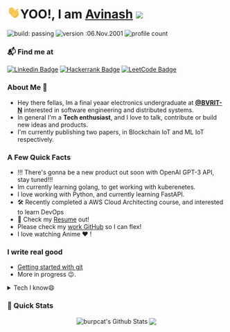 <h1> <img src="https://raw.githubusercontent.com/ABSphreak/ABSphreak/master/gifs/Hi.gif" width="30px">YOO!, I am <a href="https://github.com/burpcat">Avinash</a> <img src="https://emojis.slackmojis.com/emojis/images/1531849430/4246/blob-sunglasses.gif?1531849430" width="30px"></h1>
</h1>

![build: passing](https://img.shields.io/badge/build-passing-success)
![version :06.Nov.2001](https://img.shields.io/badge/version-06.Nov.2001-informational)
![profile count](https://komarev.com/ghpvc/?username=burpcat&color=blue)

### 📬 Find me at
[![Linkedin Badge](https://img.shields.io/badge/-LinkedIn-blue?style=flat-square&logo=Linkedin&logoColor=white&link=https://www.linkedin.com/in/avinasharutla/)](https://www.linkedin.com/in/avinasharutla)
[![Hackerrank Badge](https://img.shields.io/badge/-Hackerrank-2EC866?style=flat-square&logo=HackerRank&logoColor=white&link=https://www.hackerrank.com/burpcat)](https://www.hackerrank.com/burpcat)
[![LeetCode Badge](https://img.shields.io/badge/LeetCode-000000?style=for-the-badge&logo=LeetCode&logoColor=#d16c06)](https://www.leetcode.com/burpcat)

### About Me 🚀
- Hey there fellas, Im a final yeaar electronics undergraduate at **[@BVRIT-N](https://www.bvrit.ac.in)** interested in software engineering and distributed systems.</br>
- In general I'm a **Tech enthusiast**, and I love to talk, contribute or build new ideas and products.<br>
- I'm currently publishing two papers, in Blockchain IoT and ML IoT respectively.

### A Few Quick Facts

- !!! There's gonna be a new product out soon with OpenAI GPT-3 API, stay tuned!!!
- Im currently learning golang, to get working with kuberenetes.
- I love working with Python, and currently learning FastAPI.
- 🛠 Recently completed a AWS Cloud Architecting course, and interested to learn DevOps
- 🚀 Check my [Resume](https://github.com/burpcat/burpcat/blob/main/Resume.pdf) out!
- Please check my [work GitHub](https://www.github.com/avinash-shiryam) so I can flex!
- I love watching Anime ❤️ !

### I write real good
- [Getting started with git](https://dev.to/burpcat/getting-started-with-git-5pi)
- More in progress 😉.

<details>
    <summary>Tech I know😄</summary>
        <code><img height="30" src="https://avatars0.githubusercontent.com/u/1525981?s=200&v=4"></code>
        <code><img height="30" src="https://raw.githubusercontent.com/github/explore/80688e429a7d4ef2fca1e82350fe8e3517d3494d/topics/cpp/cpp.png"></code>
        <code><img height="30" src="https://raw.githubusercontent.com/github/explore/80688e429a7d4ef2fca1e82350fe8e3517d3494d/topics/html/html.png"></code>
        <code><img height="30" src="https://avatars1.githubusercontent.com/u/1517864?s=200&v=4"></code>
        <code><img height="30" src="https://avatars1.githubusercontent.com/u/2918581?s=200&v=4"></code>
        <code><img height="30" src="https://avatars3.githubusercontent.com/u/18133?s=200&v=4"></code>
</details>

### 🚀 Quick Stats
<p align="center">
<img align="center" src="https://github-readme-stats.vercel.app/api?username=burpcat&show_icons=true&line_height=21&theme=react" alt="burpcat's Github Stats" />
<img align="center" src="https://github-readme-stats.vercel.app/api/top-langs/?username=burpcat&theme=react&line_height=27&layout=compact" />
</p>


<!-- Okay, I assume this Readme is good since you downloaded this 

- Reference this for the badges
    - https://ileriayo.github.io/markdown-badges/

-->
